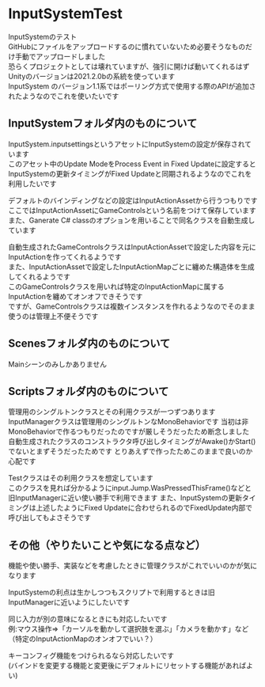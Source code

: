 # InputSystemTest
InputSystemのテスト  
GitHubにファイルをアップロードするのに慣れていないため必要そうなものだけ手動でアップロードしました  
恐らくプロジェクトとしては壊れていますが、強引に開けば動いてくれるはず  
Unityのバージョンは2021.2.0bの系統を使っています  
InputSystem のバージョン1.1系ではポーリング方式で使用する際のAPIが追加されたようなのでこれを使いたいです  

## InputSystemフォルダ内のものについて
InputSystem.inputsettingsというアセットにInputSystemの設定が保存されています  
このアセット中のUpdate ModeをProcess Event in Fixed Updateに設定すると  
InputSystemの更新タイミングがFixed Updateと同期されるようなのでこれを利用したいです  

デフォルトのバインディングなどの設定はInputActionAssetから行うつもりです  
ここではInputActionAssetにGameControlsという名前をつけて保存しています  
また、Ganerate C# classのオプションを用いることで同名クラスを自動生成しています  

自動生成されたGameControlsクラスはInputActionAssetで設定した内容を元にInputActionを作ってくれるようです    
また、InputActionAssetで設定したInputActionMapごとに纏めた構造体を生成してくれるようです  
このGameControlsクラスを用いれば特定のInputActionMapに属するInputActionを纏めてオンオフできそうです  
ですが、GameControlsクラスは複数インスタンスを作れるようなのでそのまま使うのは管理上不便そうです

## Scenesフォルダ内のものについて
Mainシーンのみしかありません

## Scriptsフォルダ内のものについて
管理用のシングルトンクラスとその利用クラスが一つずつあります  
InputManagerクラスは管理用のシングルトンなMonoBehaviorです
当初は非MonoBehaviorで作るつもりだったのですが厳しそうだったため断念しました  
自動生成されたクラスのコンストラクタ呼び出しタイミングがAwake()かStart()でないとまずそうだったためです
とりあえずで作ったためこのままで良いのか心配です

Testクラスはその利用クラスを想定しています  
このクラスを見れば分かるようにinput.Jump.WasPressedThisFrame()などと旧InputManagerに近い使い勝手で利用できます
また、InputSystemの更新タイミングは上述したようにFixed Updateに合わせられるのでFixedUpdate内部で呼び出してもよさそうです

## その他（やりたいことや気になる点など）
機能や使い勝手、実装などを考慮したときに管理クラスがこれでいいのかが気になります

InputSystemの利点は生かしつつもスクリプトで利用するときは旧InputManagerに近いようにしたいです

同じ入力が別の意味になるときにも対応したいです  
例:マウス操作⇒「カーソルを動かして選択肢を選ぶ」「カメラを動かす」など  
（特定のInputActionMapのオンオフでいい？）

キーコンフィグ機能をつけられるなら対応したいです  
(バインドを変更する機能と変更後にデフォルトにリセットする機能があればよい)  
